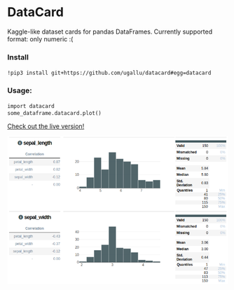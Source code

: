 # DataCard

Kaggle-like dataset cards for pandas DataFrames.
Currently supported format: only numeric :(

### Install
`!pip3 install git+https://github.com/ugallu/datacard#egg=datacard`
### Usage: 
```
import datacard
some_dataframe.datacard.plot()
```

[Check out the live version!](https://nbviewer.jupyter.org/github/ugallu/datacard/blob/05852efcb795002e7a9f056c199bbd0271da4c20/DataCard.ipynb)

![](screenshot.png)



